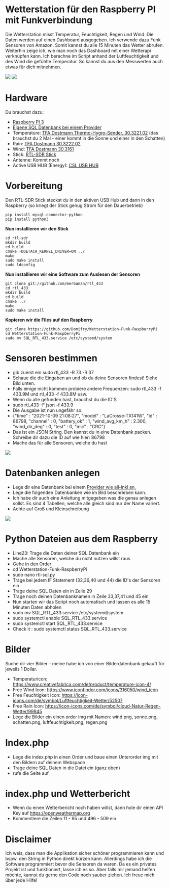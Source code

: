 # Wetterstation für den Raspberry PI mit Funkverbindung

Die Wetterstation misst Temperatur, Feuchtigkeit, Regen und Wind. Die Daten werden auf einen Dashboard ausgegeben. Ich verwende dazu Funk Sensoren von Amazon. Somit kannst du alle 15 Minuten das Wetter abrufen. Weiterhin zeige ich, wie man noch das Dashboard mit einer Wetterapi verknüpfen kann. Ich berechne im Script anhand der Luftfeuchtigkeit und des Wind die gefühlte Temperatur. So kannst du aus den Messwerten auch etwas für dich mitnehmen. 

<img src="https://agile-unternehmen.de/stuff/Wetterstation-sql-final.png">
<img src="https://agile-unternehmen.de/stuff/sql-wetterstation1.png">

# Hardware
Du brauchst dazu: 

* <a href="https://amzn.to/3zHNZnH" target="_blank">Raspberry PI 3</a>
* <a href="https://all-inkl.com/PA3BB517416727D" target="_blank"> Eigene SQL Datenbank bei einem Provider</a>
* Temperature: <a href="https://amzn.to/3oPndbq">TFA Dostmann Thermo-Hygro-Sender, 30.3221.02</a> (das brauchst du 2 Mal - einer kommt in die Sonne und einer in den Schatten)
* Rain: <a href ="https://amzn.to/3Dqihh4">TFA Dostmann 30.3222.02</a>
* Wind: <a href="https://amzn.to/30eydor">TFA Dostmann 30.3161 </a>
* Stick: <a href="https://amzn.to/3anco7Z"> RTL-SDR Stick </a>
* Antenne: Kommt noch
* Active USB HUB (Energy): <a href="https://amzn.to/3arlGj8"> CSL USB HUB </a>

# Vorbereitung

Den RTL-SDR Stick steckst du in den aktiven USB Hub und dann in den Raspberry (so kriegt der Stick genug Strom für den Dauerbetrieb)

```
pip install mysql-connector-python
pip install python3
```

<b>Nun installieren wir den Stick </b>

```git clone git://git.osmocom.org/rtl-sdr.git
cd rtl-sdr
mkdir build
cd build
cmake -DDETACH_KERNEL_DRIVER=ON ../
make
sudo make install
sudo ldconfig
```

<b> Nun installieren wir eine Software zum Auslesen der Sensoren </b>
```
git clone git://github.com/merbanan/rtl_433
cd rtl_433
mkdir build
cd build
cmake ../
make
sudo make install
```

<b> Kopieren wir die Files auf den Raspberry</b>
```
git clone https://github.com/Domifry/Wetterstation-Funk-RaspberryPi
cd Wetterstation-Funk-RaspberryPi
sudo mv SQL_RTL_433.service /etc/systemd/system
```

# Sensoren bestimmen
* gib zuerst ein sudo rtl_433 -R 73 -R 37
* Schaue die die Eingaben an und ob du deine Sensoren findest! Siehe Bild unten.
* Falls einige nicht kommen probiere andere Frequenzen: sudo rtl_433 -f 433.9M und rtl_433 -f 433.8M usw.
* Wenn du alle gefunden hast, brauchst du die ID'S
* sudo rtl_433 -F json -f 433.9
* Die Ausgabe ist nun ungefähr so:
* {"time" : "2021-10-09 21:08:27", "model" : "LaCrosse-TX141W", "id" : 86798, "channel" : 0, "battery_ok" : 1, "wind_avg_km_h" : 2.300, "wind_dir_deg" : 0, "test" : 0, "mic" : "CRC"}
* Das ist ein JSON String. Den kannst du in eine Datenbank packen. Schreibe dir dazu die ID auf wie hier: 86798
* Mache das für alle Sensoren, welche du hast

<img src="https://agile-unternehmen.de/stuff/sensordaten.png">

# Datenbanken anlegen
* Lege dir eine Datenbank bei einem  <a href="https://all-inkl.com/PA3BB517416727D" target="_blank"> Provider wie all-inkl an.</a>
* Lege die folgenden Datenbanken wie im Bild beschrieben kann.
* Ich habe dir auch eine Anleitung mitgegeben was die genau anlegen sollst. Es sind 4 Tabellen, welche alle gleich sind nur der Name variert.
* Achte auf Groß und Kleinschreibung

<img src="https://agile-unternehmen.de/stuff/sql-wetterstation.png">

# Python Dateien aus dem Raspberry
* Line23: Trage die Daten deiner SQL Datenbank ein
* Mache alle Sensoren, welche du nicht nutzen willst raus 
* Gehe in den Order 
* cd Wetterstation-Funk-RaspberryPi
* sudo nano rtl-sql.py
* Trage bei jedem IF Statement (32,36,40 und 44) die ID's der Sensoren ein
* Trage deine SQL Daten ein in Zeile 29
* Trage noch deinen Datenbanknamen in Zeile 33,37,41 und 45 ein
* Nun starten wir das Script noch automatisch und lassen es alle 15 Minuten Daten abholen
* sudo mv SQL_RTL_433.service /etc/systemd/system
* sudo systemctl enable SQL_RTL_433.service
* sudo systemctl start SQL_RTL_433.service
* Check it : sudo systemctl status SQL_RTL_433.service

# Bilder
Suche dir vier Bilder - meine habe ich von einer Bilderdatenbank gekauft für jeweils 1 Dollar.
* Temperaturicon: https://www.creativefabrica.com/de/product/temperature-icon-4/
* Free Wind Icon: https://www.iconfinder.com/icons/316050/wind_icon
* Free Feuchtigkeit Icon: https://icon-icons.com/de/symbol/Luftfeuchtigkeit-Wetter/52507
* Free Rain Icon: https://icon-icons.com/de/symbol/cloud-Natur-Regen-Wetter/99845
* Lege die Bilder ein einen order img mit Namen: wind.png, sonne.png, schatten.png, luftfeuchtigkeit.png, regen.png

# Index.php
* Lege die index.php in einen Order und baue einen Unterorder img mit den Bildern auf deinem Webspace
* Trage deine SQL Daten in die Datei ein (ganz oben)
* rufe die Seite auf

# index.php und Wetterbericht
* Wenn du einen Wetterbericht noch haben willst, dann hole dir einen API Key auf https://openweathermap.org
* Kommentiere die Zeilen 11 - 95 und 496 - 509 ein

# Disclaimer

Ich weis, dass man die Applikation sicher schöner programmieren kann und bspw. den String in Python direkt kürzen kann. Allerdings habe ich die Software programmiert bevor die Sensoren da waren. Da es ein privates Projekt ist und funktioniert, lasse ich es so. Aber falls mir jemand helfen möchte, kannst du gerne den Code noch sauber ziehen. Ich freue mich über jede Hilfe!
